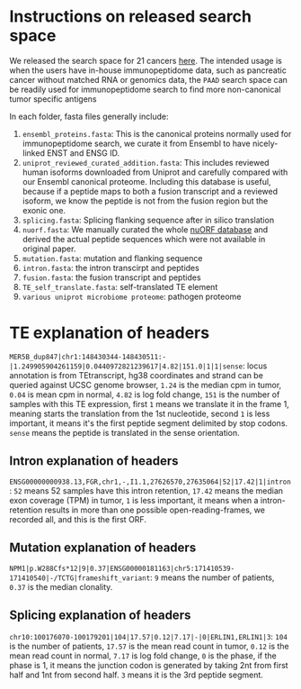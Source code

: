 # Instructions on released search space

We released the search space for 21 cancers [here](https://genome.med.nyu.edu/public/yarmarkovichlab/ImmunoVerse/search_space_tesorai/). The 
intended usage is when the users have in-house immunopeptidome data, such as pancreatic cancer without
matched RNA or genomics data, the `PAAD` search space can be readily
used for immunopeptidome search to find more non-canonical tumor specific antigens

In each folder, fasta files generally include:

1. `ensembl_proteins.fasta`: This is the canonical proteins normally used for immunopeptidome search,
we curate it from Ensembl to have nicely-linked ENST and ENSG ID.
2. `uniprot_reviewed_curated_addition.fasta`: This includes reviewed human isoforms downloaded from Uniprot
and carefully compared with our Ensembl canonical proteome. Including this database is useful, because if a peptide
maps to both a fusion transcript and a reviewed isoform, we know the peptide is not from the fusion region but the exonic one.
3. `splicing.fasta`: Splicing flanking sequence after in silico translation
4. `nuorf.fasta`: We manually curated the whole [nuORF database](https://pubmed.ncbi.nlm.nih.gov/34663921/) and derived the actual peptide sequences which were not available 
in original paper.
5. `mutation.fasta`: mutation and flanking sequence
6. `intron.fasta`: the intron transcirpt and peptides
7. `fusion.fasta`: the fusion transcript and peptides
8. `TE_self_translate.fasta`: self-translated TE element
9. `various uniprot microbiome proteome`: pathogen proteome


# TE explanation of headers

`MER5B_dup847|chr1:148430344-148430511:-|1.249905904261159|0.0440972821239617|4.82|151.0|1|1|sense`: 
locus annotation is from TEtranscript, hg38 coordinates and strand can be queried against UCSC genome browser,
`1.24` is the median cpm in tumor, `0.04` is mean cpm in normal, `4.82` is log fold change, `151` is the number of 
samples with this TE expression, first `1` means we translate it in the frame 1, meaning starts the translation from the 1st
nucleotide, second `1` is less important, it means it's the first peptide segment delimited by stop codons. `sense` means
the peptide is translated in the sense orientation.

## Intron explanation of headers
`ENSG00000000938.13,FGR,chr1,-,I1.1,27626570,27635064|52|17.42|1|intron`: 
`52` means 52 samples have this intron retention, `17.42` means the median exon coverage (TPM) in tumor,
`1` is less important, it means when a intron-retention results in more than one possible open-reading-frames,
we recorded all, and this is the first ORF.

## Mutation explanation of headers
`NPM1|p.W288Cfs*12|9|0.37|ENSG00000181163|chr5:171410539-171410540|-/TCTG|frameshift_variant`:
`9` means the number of patients, `0.37` is the median clonality.

## Splicing explanation of headers
`chr10:100176070-100179201|104|17.57|0.12|7.17|-|0|ERLIN1,ERLIN1|3`: `104` is the
number of patients, `17.57` is the mean read count in tumor, `0.12` is the mean 
read count in normal, `7.17` is log fold change, `0` is the phase, if the phase is 1, it means
the junction codon is generated by taking 2nt from first half and 1nt from second half. `3` means
it is the 3rd peptide segment.



